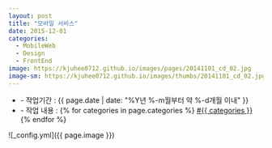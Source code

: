 ```yaml
---
layout: post
title: "모바일 서비스"
date: 2015-12-01
categories:
  - MobileWeb
  - Design
  - FrontEnd
image: https://kjuhee0712.github.io/images/pages/20141101_cd_02.jpg
image-sm: https://kjuhee0712.github.io/images/thumbs/20141101_cd_02.jpg
---
```


<ul class="inform">
	<li class="preview__date" itemprop="datePublished" datetime="{{ page.date | date_to_xmlschema }}">- 작업기간 : {{ page.date | date: "%Y년 %-m월부터 약 %-d개월 이내" }}</li>
	<li class="preview__catetory" itemprop="catetory">- 작업 내용 :
		{% for categories in page.categories %}
           <a href="/category/{{ categories }}/">#{{ categories }}</a>     
      	{% endfor %}</li>
</ul>

![_config.yml]({{ page.image }})


